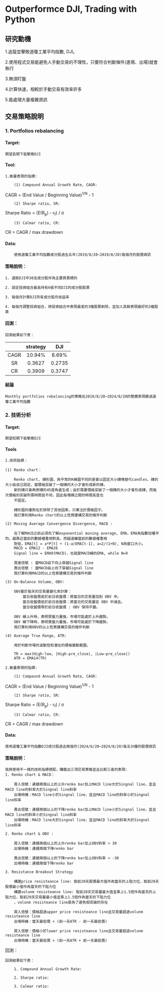 # __Outperformce DJI, Trading with Python__
## 研究動機
1.追蹤並擊敗道瓊工業平均指數, DJI。

2.使用程式交易能避免人手動交易的不理性，只要符合判斷條件(進場、出場)就會執行

3.無須盯盤

4.計算快速，相較於手動交易有效率許多

5.能處理大量複雜資訊

## 交易策略說明
### 1. Portfolios rebalancing
#### Target:
    期望長期下能擊敗DJI
#### Tool:
    
    1.衡量表現的指標:
       
        (1) Compound Annual Growth Rate, CAGR:
        
<p>
CAGR = (End Value / Beginning Value)<sup>1/N</sup> - 1
</p>

        (2) Sharpe ratio, SR:
        
<p>
Sharpe Ratio = (E(R<sub>p</sub>) - r<sub>f</sub>) / σ
</p>

        (3) Calmar ratio, CR:
        
<p>
CR = <span>CAGR</span> / <span>max drawdown</span>
</p>
            
#### Data:
        
        使用道瓊工業平均指數成分股過去五年(2019/8/20~2019/8/20)每個月的股價資訊
        
#### 策略說明：
    
    1. 選取DJI中30支成分股作為主要買賣標的
    
    2. 設定投資組合最高持有6張不同DJI的成分股股票
    
    3. 每個月計算DJI所有成分股月收益率
    
    4. 每個月調整投資組合，將投資組合中表現最差的3檔股票剃除，並加入其餘表現最好的3檔股票

#### 回測：

    回測結果如下表：
        
||strategy|DJI|
|:---:|:---:|:---:|
|CAGR|10.94%|8.69%|
|SR|0.3627|0.2735|
|CR|0.3909|0.3747|

#### 結論
    Monthly portfolios rebalancing的策略在2019/8/20~2024/8/20的整體表現勝過道瓊工業平均指數

### 2. 技術分析
#### Target:
    期望短期下能擊敗DJI
#### Tools
    1.技術指標：
    
    (1) Renko chart：

        Renko chart, 磚形圖，與平常的K線圖不同的是會以固定大小磚塊替代candles，磚的大小由自己設定，當價格突破了一個磚的大小才會形成新的磚，
        新的磚只會再原磚的45度角處生成；由於需要價格突破了一個磚的大小才會形成磚，而每次價格的突破所需時間皆不同，因此每塊磚之間的時間長度也
        不固定。
        
        磚形圖的優勢在於排除了其他因素，只專注於價格因子。
        我打算利用Renko chart的以上性質建構交易的條件判斷
    
    (2) Moving Average Convergence Divergence, MACD :

        在了解MACD之前必須先了解exponential moving average, EMA，EMA為指數加權平均，越靠近當前的數據權重相對高，而越遠離當前的數據權重相
        對低，EMA[t] = a*P[t] + (1-a)EMA[t-1], a=2/(1+N), N為窗口大小。
        MACD = EMA12 - EMA26
        Signal line = EMA9(MACD)，也就是MACD線的EMA, while N=9
        
        買進信號 : 當MACD由下向上穿越Signal line
        賣出信號 : 當MACD由上向下穿越Signal line
        我打算利用MACD的以上性質建構交易的條件判斷

    (3) On-Balance Volume, OBV:

        OBV基於每天的交易量變化來計算：
            當日收盤價高於前日收盤價：將當日的交易量加到 OBV 中。
            當日收盤價低於前日收盤價：將當日的交易量從 OBV 中減去。
            當日收盤價等於前日收盤價 : OBV 保持不變。
            
        OBV 線上升時，表明買盤力量強，市場可能處於上升趨勢。
        OBV 線下降時，表明賣盤力量強，市場可能處於下降趨勢。
        我打算利用OBV的以上性質建構交易的條件判斷

    (4) Average True Range, ATR:
    
        用於判斷市場的波動性和潛在的價格變動範圍。
        
        TR = max(High-low, |High-pre_close|, |Low-pre_close|)
        ATR = EMA14(TR)
        
    2.衡量表現的指標:
       
        (1) Compound Annual Growth Rate, CAGR:
        
<p>
CAGR = (End Value / Beginning Value)<sup>1/N</sup> - 1
</p>

        (2) Sharpe ratio, SR:
        
<p>
Sharpe Ratio = (E(R<sub>p</sub>) - r<sub>f</sub>) / σ
</p>

        (3) Calmar ratio, CR:
        
<p>
CR = <span>CAGR</span> / <span>max drawdown</span>
</p>
            
#### Data:
    
    使用道瓊工業平均指數DJI成分股過去兩個月(2024/6/20~2024/8/20)每五分鐘的股價資訊
    
#### 策略說明：

    我將使用不一樣的技術指標搭配，購艦出三項交易策略並且比較三者的表現:
    1. Renko chart & MACD：

        買入信號：連續兩個以上的上升renko bar加上MACD line大於Singnal line，並且MACD line的斜率大於Singnal line斜率
        出場時機：MACD line小於Singnal line，並且MACD line的斜率小於Singnal line斜率
    
        賣出信號：連續兩個以上的下降renko bar加上MACD line小於Singnal line，並且MACD line的斜率小於Singnal line斜率
        出場時機：MACD line大於Singnal line，並且MACD line的斜率大於Singnal line斜率
    
    2. Renko chart & OBV :

        買入信號：連續兩個以上的上升renko bar加上OBV斜率 > 30
        出場時機：連續兩個下降renko bar
    
        賣出信號：連續兩個以上的下降renko bar加上OBV斜率 < -30
        出場時機：連續兩個下降renko bar

    3. Resistance Breakout Strategy

        構建price resisteance line: 取前20天股價最大值作為當天的上阻力位，取前20天股價最小值作為當天的下阻力位
        構建volunm resisteance line: 取前20天交易量最大值並乘上1.5倍作為當天的上阻力位，取前20天交易量最小值並乘上1.5倍作為當天的下阻力位
        ，volunm resisteance line是為了避免假突破的存在

        買入信號：價格超過upper price resisteance line且交易量超過volunm resisteance line
        出場時機：當天最低價 < (前一天ATR - 前一天最低價)
    
        買入信號：價格小於lower price resisteance line且交易量超過volunm resisteance line
        出場時機：當天最低價 > (前一天ATR + 前一天最低價)

回測：
    
    回測結果如下表：
        
        1. Compound Annual Growth Rate:            
        
        2. Sharpe ratio:
        
        3. Calmar ratio:
